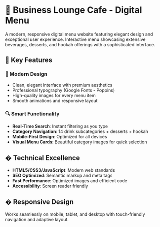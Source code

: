 # 🍵 Business Lounge Cafe - Digital Menu

A modern, responsive digital menu website featuring elegant design and exceptional user experience. Interactive menu showcasing extensive beverages, desserts, and hookah offerings with a sophisticated interface.

## 🌟 Key Features

### 🎨 Modern Design
- Clean, elegant interface with premium aesthetics
- Professional typography (Google Fonts - Poppins)
- High-quality images for every menu item
- Smooth animations and responsive layout

### 🔍 Smart Functionality
- **Real-Time Search**: Instant filtering as you type
- **Category Navigation**: 14 drink subcategories + desserts + hookah
- **Mobile-First Design**: Optimized for all devices
- **Visual Menu Cards**: Beautiful category images for quick selection

## �️ Technical Excellence
- **HTML5/CSS3/JavaScript**: Modern web standards
- **SEO Optimized**: Semantic markup and meta tags
- **Fast Performance**: Optimized images and efficient code
- **Accessibility**: Screen reader friendly

## � Responsive Design
Works seamlessly on mobile, tablet, and desktop with touch-friendly navigation and adaptive layout.